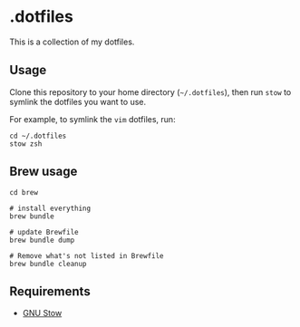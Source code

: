 # .dotfiles

This is a collection of my dotfiles.

## Usage

Clone this repository to your home directory (`~/.dotfiles`), then run `stow` to symlink the dotfiles you want to use.

For example, to symlink the `vim` dotfiles, run:

```shell
cd ~/.dotfiles
stow zsh
```

## Brew usage

```shell
cd brew

# install everything
brew bundle

# update Brewfile
brew bundle dump

# Remove what's not listed in Brewfile
brew bundle cleanup
```

## Requirements

- [GNU Stow](https://www.gnu.org/software/stow/)
